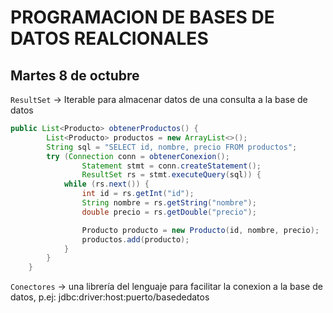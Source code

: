 # PROGRAMACION DE BASES DE DATOS REALCIONALES

## Martes 8 de octubre

`ResultSet` -> Iterable para almacenar datos de una consulta a la base de datos

```Java
public List<Producto> obtenerProductos() {
        List<Producto> productos = new ArrayList<>();
        String sql = "SELECT id, nombre, precio FROM productos";
        try (Connection conn = obtenerConexion();
                Statement stmt = conn.createStatement();
                ResultSet rs = stmt.executeQuery(sql)) {
            while (rs.next()) {
                int id = rs.getInt("id");
                String nombre = rs.getString("nombre");
                double precio = rs.getDouble("precio");

                Producto producto = new Producto(id, nombre, precio);
                productos.add(producto);
            }
        }
    }
```

`Conectores` -> una librería del lenguaje para facilitar la conexion a la base de datos, p.ej: jdbc:driver:host:puerto/basededatos


